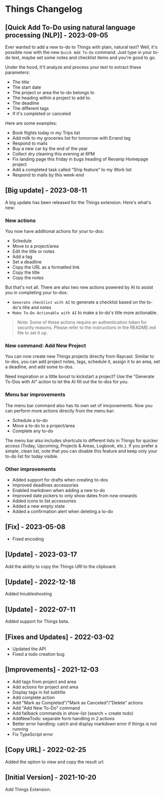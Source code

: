 # Things Changelog

## [Quick Add To-Do using natural language processing (NLP)] - 2023-09-05

Ever wanted to add a new to-do to Things with plain, natural text? Well, it's possible now with the new `Quick Add To-Do` command. Just type in your to-do text, maybe set some notes and checklist items and you're good to go. 

Under the hood, it'll analyze and process your text to extract these parameters:
- The title
- The start date
- The project or area the to-do belongs to
- The heading within a project to add to.
- The deadline
- The different tags
- If it's completed or canceled

Here are some examples:
- Book flights today in my Trips list
- Add milk to my groceries list for tomorrow with Errand tag
- Respond to mails
- Buy a new car by the end of the year
- Collect dry cleaning this evening at 6PM
- Fix landing page this friday in bugs heading of Revamp Homepage project
- Add a completed task called “Ship feature” to my Work list
- Respond to mails by this week-end

## [Big update] - 2023-08-11

A big update has been released for the Things extension. Here's what's new:

### New actions

You now have additional actions for your to-dos:
- Schedule
- Move to a project/area
- Edit the title or notes
- Add a tag
- Set a deadline
- Copy the URL as a formatted link
- Copy the title
- Copy the notes

But that's not all. There are also two new actions powered by AI to assist you in completing your to-dos:

- `Generate checklist with AI` to generate a checklist based on the to-do's title and notes
- `Make To-Do Actionable with AI` to make a to-do's title more actionable.

> Note: Some of these actions require an authentication token for security reasons. Please refer to the instructions in the README.md file to set it up.

### New command: Add New Project

You can now create new Things projects directly from Raycast. Similar to to-dos, you can add project notes, tags, schedule it, assign it to an area, set a deadline, and add some to-dos.

Need inspiration or a little boost to kickstart a project? Use the "Generate To-Dos with AI" action to let the AI fill out the to-dos for you.

### Menu bar improvements

The menu bar command also has its own set of imrpovements. Now you can perform more actions directly from the menu bar:

- Schedule a to-do
- Move a to-do to a project/area
- Complete any to-do

The menu bar also includes shortcuts to different lists in Things for quicker access (Today, Upcoming, Projects & Areas, Logbook, etc.). If you prefer a simple, clean list, note that you can disable this feature and keep only your to-do list for today visible.

### Other improvements

- Added support for drafts when creating to-dos
- Improved deadlines accessories
- Enabled markdown when adding a new to-do
- Improved date pickers to only show dates from now onwards
- Added icons to list accessories
- Added a new empty state
- Added a confirmation alert when deleting a to-do

## [Fix] - 2023-05-08

- Fixed encoding

## [Update] - 2023-03-17

Add the ability to copy the Things URI to the clipboard.

## [Update] - 2022-12-18

Added troubleshooting

## [Update] - 2022-07-11

Added support for Things beta.

## [Fixes and Updates] - 2022-03-02

- Updated the API
- Fixed a todo creation bug

## [Improvements] - 2021-12-03

- Add tags from project and area
- Add actions for project and area
- Display tags in list subtitle
- Add complete action
- Add "Mark as Completed"/"Mark as Canceled"/"Delete" actions
- Add "Add New To-Do" command
- Add fallback commands in show-list (search + create todo)
- AddNewTodo: separate form handling in 2 actions
- Better error handling: catch and display markdown error if things is not running
- Fix TypeScript error

## [Copy URL] - 2022-02-25

Added the option to view and copy the result url.

## [Initial Version] - 2021-10-20

Add Things Extension.
